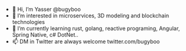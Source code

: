 - 👋 Hi, I’m Yasser @bugyboo
- 👀 I’m interested in microservices, 3D modeling and blockchain technologies
- 🌱 I’m currently learning rust, golang, reactive programing, Angular, Spring Native, c# DotNet..
- 📫 DM in Twitter are always welcome twitter.com/bugyboo

<!---
bugyboo/bugyboo is a ✨ special ✨ repository because its `README.md` (this file) appears on your GitHub profile.
You can click the Preview link to take a look at your changes.
--->
